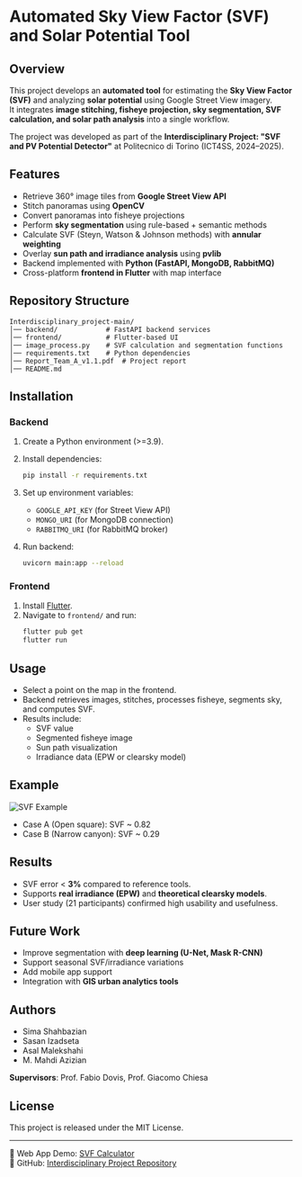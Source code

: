 # Automated Sky View Factor (SVF) and Solar Potential Tool

## Overview
This project develops an **automated tool** for estimating the **Sky View Factor (SVF)** and analyzing **solar potential** using Google Street View imagery.  
It integrates **image stitching, fisheye projection, sky segmentation, SVF calculation, and solar path analysis** into a single workflow.  

The project was developed as part of the **Interdisciplinary Project: "SVF and PV Potential Detector"** at Politecnico di Torino (ICT4SS, 2024–2025).  

## Features
- Retrieve 360° image tiles from **Google Street View API**  
- Stitch panoramas using **OpenCV**  
- Convert panoramas into fisheye projections  
- Perform **sky segmentation** using rule-based + semantic methods  
- Calculate SVF (Steyn, Watson & Johnson methods) with **annular weighting**  
- Overlay **sun path and irradiance analysis** using **pvlib**  
- Backend implemented with **Python (FastAPI, MongoDB, RabbitMQ)**  
- Cross-platform **frontend in Flutter** with map interface  

## Repository Structure
```
Interdisciplinary_project-main/
│── backend/            # FastAPI backend services
│── frontend/           # Flutter-based UI
│── image_process.py    # SVF calculation and segmentation functions
│── requirements.txt    # Python dependencies
│── Report_Team_A_v1.1.pdf  # Project report
│── README.md
```

## Installation

### Backend
1. Create a Python environment (>=3.9).  
2. Install dependencies:
   ```bash
   pip install -r requirements.txt
   ```
3. Set up environment variables:
   - `GOOGLE_API_KEY` (for Street View API)  
   - `MONGO_URI` (for MongoDB connection)  
   - `RABBITMQ_URI` (for RabbitMQ broker)

4. Run backend:
   ```bash
   uvicorn main:app --reload
   ```

### Frontend
1. Install [Flutter](https://flutter.dev/).  
2. Navigate to `frontend/` and run:
   ```bash
   flutter pub get
   flutter run
   ```

## Usage
- Select a point on the map in the frontend.  
- Backend retrieves images, stitches, processes fisheye, segments sky, and computes SVF.  
- Results include:
  - SVF value  
  - Segmented fisheye image  
  - Sun path visualization  
  - Irradiance data (EPW or clearsky model)

## Example
![SVF Example](docs/example_svf.png)

- Case A (Open square): SVF ~ 0.82  
- Case B (Narrow canyon): SVF ~ 0.29  

## Results
- SVF error < **3%** compared to reference tools.  
- Supports **real irradiance (EPW)** and **theoretical clearsky models**.  
- User study (21 participants) confirmed high usability and usefulness.  

## Future Work
- Improve segmentation with **deep learning (U-Net, Mask R-CNN)**  
- Support seasonal SVF/irradiance variations  
- Add mobile app support  
- Integration with **GIS urban analytics tools**  

## Authors
- Sima Shahbazian  
- Sasan Izadseta  
- Asal Malekshahi  
- M. Mahdi Azizian  

**Supervisors**: Prof. Fabio Dovis, Prof. Giacomo Chiesa  

## License
This project is released under the MIT License.

---
📌 Web App Demo: [SVF Calculator](http://polito-svf-calcuator.s3.us-east-1.amazonaws.com/index.html)  
📌 GitHub: [Interdisciplinary Project Repository](https://github.com/isadseta/Interdisciplinary_project)  

